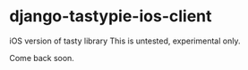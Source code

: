 django-tastypie-ios-client
==========================

iOS version of tasty library
This is untested, experimental only. 

Come back soon.
